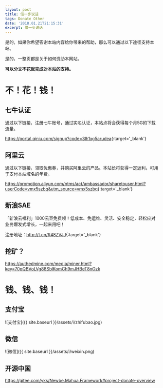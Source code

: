 ```yaml
---
layout: post
title: 借一步说话
tags: Donate Other
date: '2018.01.21T21:15:31'
excerpt: 借一步说话
---
```


是的，如果你希望答谢本站内容给你带来的帮助，那么可以通过以下途径支持本站。

是的，一整页都是关于如何资助本网站。

**可以分文不花就完成对本站的支持。**

# 不！花！钱！

## 七牛认证

通过以下链接，注册七牛账号，通过实名认证，本站点将会获得每个月5G的下载流量。

<https://portal.qiniu.com/signup?code=3lh1xg5arudea>{:target='_blank'}

<!-- ## 送点糖果 全球最大加密货币空投组织Gift.ONE正在空投Token！ 目前1GIFT = US$0.2，注册即送100GIFT 参加活动更有机会抢100000GIFT 点击下面链接快速抢: <https://gift.one/i/WIfNmG> 【每天还有机会抽iPhoneX,BTC,ETH,EOS,GIFT等奖品】 -->

 ## 阿里云

通过以下链接，领取优惠券，并购买阿里云的产品。本站长将获得一定返利，可用于支付本站域名的年费。

<https://promotion.aliyun.com/ntms/act/ambassador/sharetouser.html?userCode=vmx5szbq&utm_source=vmx5szbq>{:target='_blank'}

## 新浪SAE

「新浪云福利」1000云豆免费领！低成本、免运维、灵活、安全稳定，轻松应对业务爆发式增长，一起来用吧！

注册地址：<http://t.cn/R48ZVJJ>{:target='_blank'}

## 挖矿？

<https://authedmine.com/media/miner.html?key=70pQBVoLVg88SblKomCh9mJHBeT8nOzk>

# 钱、钱、钱！

## 支付宝

![支付宝]({{ site.baseurl }}/assets/i/zhifubao.jpg)

## 微信

![微信]({{ site.baseurl }}/assets/i/weixin.png)

## 开源中国

<https://gitee.com/yks/Newbe.Mahua.Framework#project-donate-overview>
